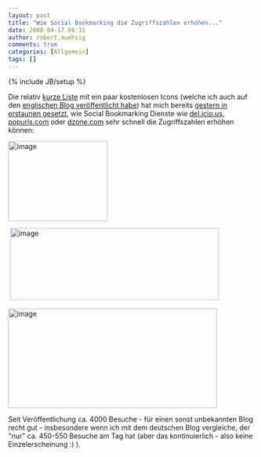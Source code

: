 ```yaml
---
layout: post
title: "Wie Social Bookmarking die Zugriffszahlen erhöhen..."
date: 2008-04-17 06:31
author: robert.muehsig
comments: true
categories: [Allgemein]
tags: []
---
```

{% include JB/setup %}
<p>Die relativ <a href="http://code-inside.de/blog/2008/04/15/icons-icons-icons-kostenlos/">kurze Liste</a> mit ein paar kostenlosen Icons (welche ich auch auf den <a href="http://code-inside.de/blog-in/2008/04/15/icons-icons-icons-for-free/">englischen Blog veröffentlicht habe</a>) hat mich bereits <a href="http://code-inside.de/blog/2008/04/16/kostenlos-ist-beliebt/">gestern in erstaunen gesetzt</a>, wie Social Bookmarking Dienste wie <a href="http://del.icio.us/">del.icio.us</a>, <a href="http://popurls.com/">popurls.com</a> oder <a href="dzone.com">dzone.com</a> sehr schnell die Zugriffszahlen erhöhen können:</p> <p><a href="{{BASE_PATH}}/assets/wp-images/image388.png"><img style="border-right: 0px; border-top: 0px; border-left: 0px; border-bottom: 0px" height="163" alt="image" src="{{BASE_PATH}}/assets/wp-images/image-thumb367.png" width="203" border="0"></a> </p> <p>&nbsp;<a href="{{BASE_PATH}}/assets/wp-images/image389.png"><img style="border-right: 0px; border-top: 0px; border-left: 0px; border-bottom: 0px" height="147" alt="image" src="{{BASE_PATH}}/assets/wp-images/image-thumb368.png" width="426" border="0"></a> </p> <p><a href="{{BASE_PATH}}/assets/wp-images/image390.png"><img style="border-right: 0px; border-top: 0px; border-left: 0px; border-bottom: 0px" height="203" alt="image" src="{{BASE_PATH}}/assets/wp-images/image-thumb369.png" width="426" border="0"></a></p> <p>Seit Veröffentlichung ca. 4000 Besuche - für einen sonst unbekannten Blog recht gut - insbesondere wenn ich mit dem deutschen Blog vergleiche, der "nur" ca. 450-550 Besuche am Tag hat (aber das kontinuierlich - also keine Einzelerscheinung :) ).</p>
